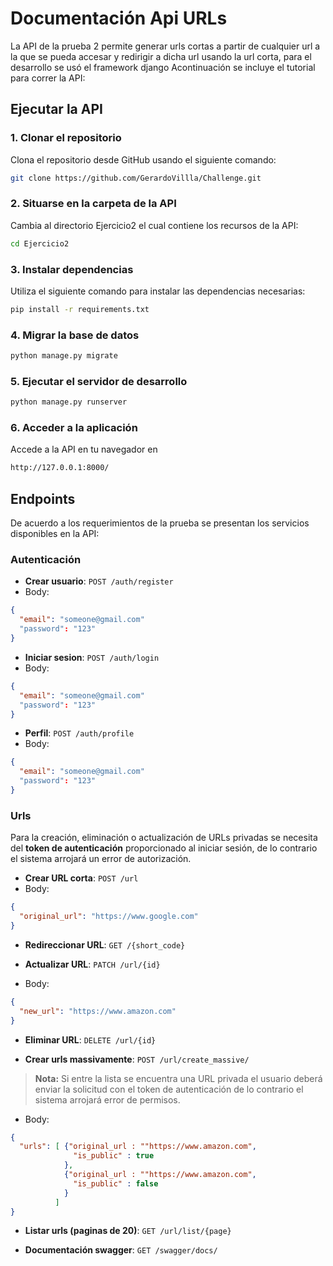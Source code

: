 # Documentación Api URLs


La API de la prueba 2 permite generar urls cortas a partir de cualquier url a la que se pueda accesar y redirigir a dicha url usando la url corta, para el desarrollo se usó el framework django
Acontinuación se incluye el tutorial para correr la API:

## Ejecutar la API
### 1. Clonar el repositorio
Clona el repositorio desde GitHub usando el siguiente comando:
```bash
git clone https://github.com/GerardoVillla/Challenge.git
```
### 2. Situarse en la carpeta de la API
Cambia al directorio Ejercicio2 el cual contiene los recursos de la API:

```bash
cd Ejercicio2
```
### 3. Instalar dependencias
Utiliza el siguiente comando para instalar las dependencias necesarias:
```bash
pip install -r requirements.txt
```

### 4. Migrar la base de datos
```bash
python manage.py migrate
```

### 5. Ejecutar el servidor de desarrollo
```bash
python manage.py runserver
```

### 6. Acceder a la aplicación
Accede a la API en tu navegador en 
```bash
http://127.0.0.1:8000/
```
## Endpoints
De acuerdo a los requerimientos de la prueba se presentan los servicios disponibles en la API:

### Autenticación
- **Crear usuario**: `POST /auth/register`
- Body:
```json
{
  "email": "someone@gmail.com"
  "password": "123"
}
```
- **Iniciar sesion**: `POST /auth/login`
- Body:
```json
{
  "email": "someone@gmail.com"
  "password": "123"
}
```
- **Perfil**: `POST /auth/profile`
- Body:
```json
{
  "email": "someone@gmail.com"
  "password": "123"
}
```
### Urls
Para la creación, eliminación o actualización de URLs privadas se necesita del **token de autenticación** proporcionado al iniciar sesión, de lo contrario el sistema arrojará un error de autorización.

- **Crear URL corta**: `POST /url`
- Body:
```json
{
  "original_url": "https://www.google.com"
}
```
- **Redireccionar URL**: `GET /{short_code}`
  
- **Actualizar URL**: `PATCH /url/{id}`
- Body:
```json
{
  "new_url": "https://www.amazon.com"
}
```
- **Eliminar URL**: `DELETE /url/{id}`

- **Crear urls massivamente**: `POST /url/create_massive/`
> **Nota:** Si entre la lista se encuentra una URL privada el usuario deberá enviar la solicitud con el token de autenticación de lo contrario el sistema arrojará error de permisos.
- Body:
```json
{
  "urls": [ {"original_url : ""https://www.amazon.com",
              "is_public" : true
            },
            {"original_url : ""https://www.amazon.com",
              "is_public" : false
            }
          ]
}
```

- **Listar urls (paginas de 20)**: `GET /url/list/{page}`

- **Documentación swagger**: `GET /swagger/docs/`
